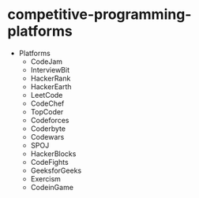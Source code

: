 # competitive-programming-platforms
  * Platforms
    * CodeJam
    * InterviewBit
    * HackerRank
    * HackerEarth
    * LeetCode
    * CodeChef
    * TopCoder
    * Codeforces
    * Coderbyte
    * Codewars
    * SPOJ
    * HackerBlocks
    * CodeFights
    * GeeksforGeeks
    * Exercism
    * CodeinGame

